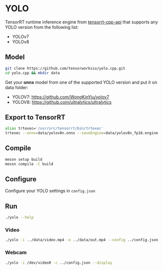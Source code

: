 # YOLO
TensorRT runtime inference engine from [tensorrt-cpp-api](https://github.com/cyrusbehr/tensorrt-cpp-api/tree/main) that supports any YOLO version from the following list:
- YOLOv7
- YOLOv8

## Model
```bash
git clone https://github.com/tensorworksio/yolo.cpp.git
cd yolo.cpp && mkdir data
```

Get your __onnx__ model from one of the supported YOLO version and put it on data folder:
- YOLOV7: https://github.com/WongKinYiu/yolov7
- YOLOV8: https://github.com/ultralytics/ultralytics

## Export to TensorRT

```bash
alias trtexec='/usr/src/tensorrt/bin/trtexec'
trtexec --onnx=data/yolov8n.onnx --saveEngine=data/yolov8n_fp16.engine --fp16
```

## Compile
```bash
meson setup build
meson compile -C build
```

## Configure
Configure your YOLO settings in `config.json`

## Run
```bash
./yolo --help
```

### Video
```bash
./yolo -i ../data/video.mp4 -o ../data/out.mp4 --config ../config.json --display
```

### Webcam
```bash
./yolo -i /dev/video0 -c ../config.json --display
```